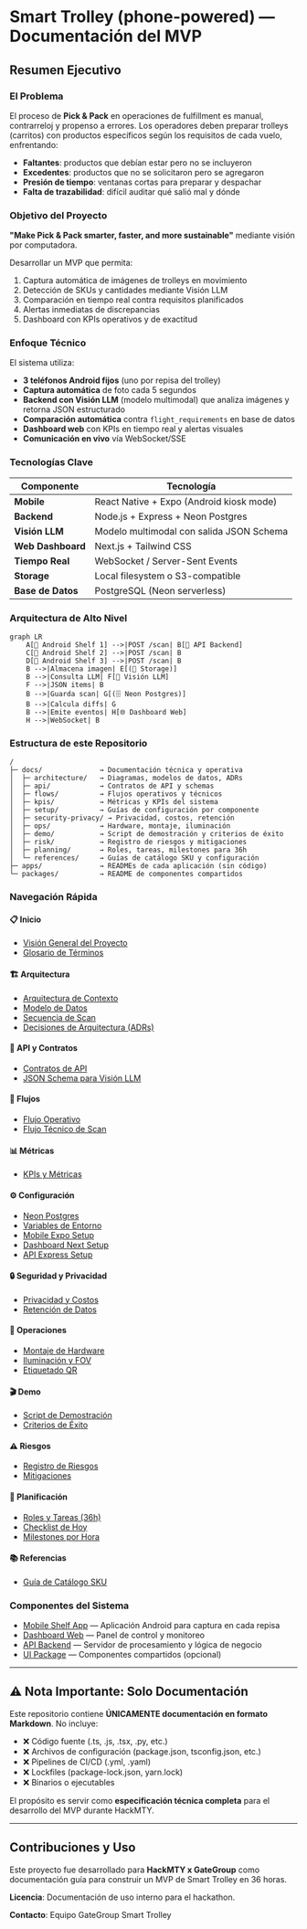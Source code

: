 # Smart Trolley (phone-powered) — Documentación del MVP

## Resumen Ejecutivo

### El Problema
El proceso de **Pick & Pack** en operaciones de fulfillment es manual, contrarreloj y propenso a errores. Los operadores deben preparar trolleys (carritos) con productos específicos según los requisitos de cada vuelo, enfrentando:
- **Faltantes**: productos que debían estar pero no se incluyeron
- **Excedentes**: productos que no se solicitaron pero se agregaron
- **Presión de tiempo**: ventanas cortas para preparar y despachar
- **Falta de trazabilidad**: difícil auditar qué salió mal y dónde

### Objetivo del Proyecto
**"Make Pick & Pack smarter, faster, and more sustainable"** mediante visión por computadora.

Desarrollar un MVP que permita:
1. Captura automática de imágenes de trolleys en movimiento
2. Detección de SKUs y cantidades mediante Visión LLM
3. Comparación en tiempo real contra requisitos planificados
4. Alertas inmediatas de discrepancias
5. Dashboard con KPIs operativos y de exactitud

### Enfoque Técnico

El sistema utiliza:
- **3 teléfonos Android fijos** (uno por repisa del trolley)
- **Captura automática** de foto cada 5 segundos
- **Backend con Visión LLM** (modelo multimodal) que analiza imágenes y retorna JSON estructurado
- **Comparación automática** contra `flight_requirements` en base de datos
- **Dashboard web** con KPIs en tiempo real y alertas visuales
- **Comunicación en vivo** vía WebSocket/SSE

### Tecnologías Clave

| Componente | Tecnología |
|------------|-----------|
| **Mobile** | React Native + Expo (Android kiosk mode) |
| **Backend** | Node.js + Express + Neon Postgres |
| **Visión LLM** | Modelo multimodal con salida JSON Schema |
| **Web Dashboard** | Next.js + Tailwind CSS |
| **Tiempo Real** | WebSocket / Server-Sent Events |
| **Storage** | Local filesystem o S3-compatible |
| **Base de Datos** | PostgreSQL (Neon serverless) |

### Arquitectura de Alto Nivel

```mermaid
graph LR
    A[📱 Android Shelf 1] -->|POST /scan| B[🔧 API Backend]
    C[📱 Android Shelf 2] -->|POST /scan| B
    D[📱 Android Shelf 3] -->|POST /scan| B
    B -->|Almacena imagen| E[(💾 Storage)]
    B -->|Consulta LLM| F[🤖 Visión LLM]
    F -->|JSON items| B
    B -->|Guarda scan| G[(🗄️ Neon Postgres)]
    B -->|Calcula diffs| G
    B -->|Emite eventos| H[🌐 Dashboard Web]
    H -->|WebSocket| B
```

### Estructura de este Repositorio

```
/
├─ docs/              → Documentación técnica y operativa
│  ├─ architecture/   → Diagramas, modelos de datos, ADRs
│  ├─ api/            → Contratos de API y schemas
│  ├─ flows/          → Flujos operativos y técnicos
│  ├─ kpis/           → Métricas y KPIs del sistema
│  ├─ setup/          → Guías de configuración por componente
│  ├─ security-privacy/ → Privacidad, costos, retención
│  ├─ ops/            → Hardware, montaje, iluminación
│  ├─ demo/           → Script de demostración y criterios de éxito
│  ├─ risk/           → Registro de riesgos y mitigaciones
│  ├─ planning/       → Roles, tareas, milestones para 36h
│  └─ references/     → Guías de catálogo SKU y configuración
├─ apps/              → READMEs de cada aplicación (sin código)
└─ packages/          → README de componentes compartidos
```

### Navegación Rápida

#### 📋 Inicio
- [Visión General del Proyecto](docs/overview.md)
- [Glosario de Términos](docs/glossary.md)

#### 🏗️ Arquitectura
- [Arquitectura de Contexto](docs/architecture/context-architecture.md)
- [Modelo de Datos](docs/architecture/data-model.md)
- [Secuencia de Scan](docs/architecture/sequence-scan.md)
- [Decisiones de Arquitectura (ADRs)](docs/architecture/decisions-adr-index.md)

#### 🔌 API y Contratos
- [Contratos de API](docs/api/contracts.md)
- [JSON Schema para Visión LLM](docs/api/vision-json-schema.md)

#### 🔄 Flujos
- [Flujo Operativo](docs/flows/operational.md)
- [Flujo Técnico de Scan](docs/flows/technical-scan.md)

#### 📊 Métricas
- [KPIs y Métricas](docs/kpis/kpis-metrics.md)

#### ⚙️ Configuración
- [Neon Postgres](docs/setup/neon-postgres.md)
- [Variables de Entorno](docs/setup/env-variables.md)
- [Mobile Expo Setup](docs/setup/mobile-expo-setup.md)
- [Dashboard Next Setup](docs/setup/dashboard-next-setup.md)
- [API Express Setup](docs/setup/api-express-setup.md)

#### 🔒 Seguridad y Privacidad
- [Privacidad y Costos](docs/security-privacy/privacy-costs.md)
- [Retención de Datos](docs/security-privacy/data-retention.md)

#### 🔧 Operaciones
- [Montaje de Hardware](docs/ops/hardware-mounting.md)
- [Iluminación y FOV](docs/ops/lighting-and-fov.md)
- [Etiquetado QR](docs/ops/qr-labeling.md)

#### 🎬 Demo
- [Script de Demostración](docs/demo/demo-script.md)
- [Criterios de Éxito](docs/demo/success-criteria.md)

#### ⚠️ Riesgos
- [Registro de Riesgos](docs/risk/risk-register.md)
- [Mitigaciones](docs/risk/mitigations.md)

#### 📅 Planificación
- [Roles y Tareas (36h)](docs/planning/roles-and-tasks-36h.md)
- [Checklist de Hoy](docs/planning/today-checklist.md)
- [Milestones por Hora](docs/planning/milestones.md)

#### 📚 Referencias
- [Guía de Catálogo SKU](docs/references/sku-catalog-guidance.md)

### Componentes del Sistema

- [Mobile Shelf App](apps/mobile-shelf/README.md) — Aplicación Android para captura en cada repisa
- [Dashboard Web](apps/dashboard/README.md) — Panel de control y monitoreo
- [API Backend](apps/api/README.md) — Servidor de procesamiento y lógica de negocio
- [UI Package](packages/ui/README.md) — Componentes compartidos (opcional)

---

## ⚠️ Nota Importante: Solo Documentación

Este repositorio contiene **ÚNICAMENTE documentación en formato Markdown**. No incluye:
- ❌ Código fuente (.ts, .js, .tsx, .py, etc.)
- ❌ Archivos de configuración (package.json, tsconfig.json, etc.)
- ❌ Pipelines de CI/CD (.yml, .yaml)
- ❌ Lockfiles (package-lock.json, yarn.lock)
- ❌ Binarios o ejecutables

El propósito es servir como **especificación técnica completa** para el desarrollo del MVP durante HackMTY.

---

## Contribuciones y Uso

Este proyecto fue desarrollado para **HackMTY x GateGroup** como documentación guía para construir un MVP de Smart Trolley en 36 horas.

**Licencia**: Documentación de uso interno para el hackathon.

**Contacto**: Equipo GateGroup Smart Trolley
